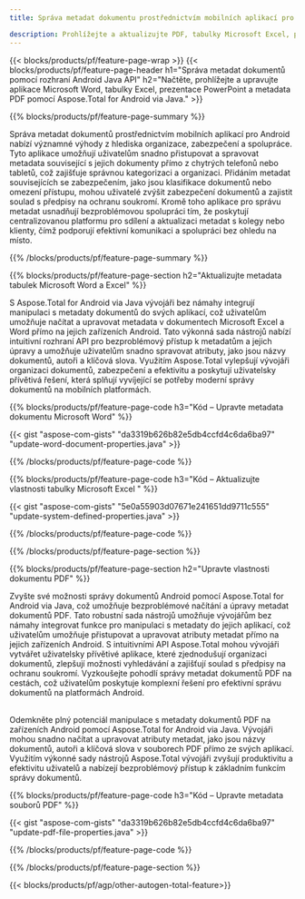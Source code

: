 ```yaml
---
title: Správa metadat dokumentu prostřednictvím mobilních aplikací pro Android

description: Prohlížejte a aktualizujte PDF, tabulky Microsoft Excel, prezentace PowerPoint a metadata dokumentů Word prostřednictvím mobilní aplikace pro Android.
---
```


{{< blocks/products/pf/feature-page-wrap >}}
{{< blocks/products/pf/feature-page-header h1="Správa metadat dokumentů pomocí rozhraní Android Java API" h2="Načtěte, prohlížejte a upravujte aplikace Microsoft Word, tabulky Excel, prezentace PowerPoint a metadata PDF pomocí Aspose.Total for Android via Java." >}}

{{% blocks/products/pf/feature-page-summary %}}

Správa metadat dokumentů prostřednictvím mobilních aplikací pro Android nabízí významné výhody z hlediska organizace, zabezpečení a spolupráce. Tyto aplikace umožňují uživatelům snadno přistupovat a spravovat metadata související s jejich dokumenty přímo z chytrých telefonů nebo tabletů, což zajišťuje správnou kategorizaci a organizaci. Přidáním metadat souvisejících se zabezpečením, jako jsou klasifikace dokumentů nebo omezení přístupu, mohou uživatelé zvýšit zabezpečení dokumentů a zajistit soulad s předpisy na ochranu soukromí. Kromě toho aplikace pro správu metadat usnadňují bezproblémovou spolupráci tím, že poskytují centralizovanou platformu pro sdílení a aktualizaci metadat s kolegy nebo klienty, čímž podporují efektivní komunikaci a spolupráci bez ohledu na místo. 

{{% /blocks/products/pf/feature-page-summary  %}}


{{% blocks/products/pf/feature-page-section  h2="Aktualizujte metadata tabulek Microsoft Word a Excel" %}}

S Aspose.Total for Android via Java vývojáři bez námahy integrují manipulaci s metadaty dokumentů do svých aplikací, což uživatelům umožňuje načítat a upravovat metadata v dokumentech Microsoft Excel a Word přímo na jejich zařízeních Android. Tato výkonná sada nástrojů nabízí intuitivní rozhraní API pro bezproblémový přístup k metadatům a jejich úpravy a umožňuje uživatelům snadno spravovat atributy, jako jsou názvy dokumentů, autoři a klíčová slova. Využitím Aspose.Total vylepšují vývojáři organizaci dokumentů, zabezpečení a efektivitu a poskytují uživatelsky přívětivá řešení, která splňují vyvíjející se potřeby moderní správy dokumentů na mobilních platformách.

{{% blocks/products/pf/feature-page-code h3="Kód – Upravte metadata dokumentu Microsoft Word" %}}

{{< gist "aspose-com-gists" "da3319b626b82e5db4ccfd4c6da6ba97" "update-word-document-properties.java" >}}

{{% /blocks/products/pf/feature-page-code  %}}


{{% blocks/products/pf/feature-page-code h3="Kód – Aktualizujte vlastnosti tabulky Microsoft Excel " %}}

{{< gist "aspose-com-gists" "5e0a55903d07671e241651dd9711c555" "update-system-defined-properties.java" >}}

{{% /blocks/products/pf/feature-page-code  %}}

{{% /blocks/products/pf/feature-page-section %}}


{{% blocks/products/pf/feature-page-section  h2="Upravte vlastnosti dokumentu PDF" %}}

Zvyšte své možnosti správy dokumentů Android pomocí Aspose.Total for Android via Java, což umožňuje bezproblémové načítání a úpravy metadat dokumentů PDF. Tato robustní sada nástrojů umožňuje vývojářům bez námahy integrovat funkce pro manipulaci s metadaty do jejich aplikací, což uživatelům umožňuje přistupovat a upravovat atributy metadat přímo na jejich zařízeních Android. S intuitivními API Aspose.Total mohou vývojáři vytvářet uživatelsky přívětivé aplikace, které zjednodušují organizaci dokumentů, zlepšují možnosti vyhledávání a zajišťují soulad s předpisy na ochranu soukromí. Vyzkoušejte pohodlí správy metadat dokumentů PDF na cestách, což uživatelům poskytuje komplexní řešení pro efektivní správu dokumentů na platformách Android. <br /><br />

Odemkněte plný potenciál manipulace s metadaty dokumentů PDF na zařízeních Android pomocí Aspose.Total for Android via Java. Vývojáři mohou snadno načítat a upravovat atributy metadat, jako jsou názvy dokumentů, autoři a klíčová slova v souborech PDF přímo ze svých aplikací. Využitím výkonné sady nástrojů Aspose.Total vývojáři zvyšují produktivitu a efektivitu uživatelů a nabízejí bezproblémový přístup k základním funkcím správy dokumentů.

{{% blocks/products/pf/feature-page-code h3="Kód – Upravte metadata souborů PDF" %}}

{{< gist "aspose-com-gists" "da3319b626b82e5db4ccfd4c6da6ba97" "update-pdf-file-properties.java" >}}

{{% /blocks/products/pf/feature-page-code  %}}

{{% /blocks/products/pf/feature-page-section %}}

{{< blocks/products/pf/agp/other-autogen-total-feature>}}